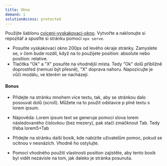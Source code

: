 ```yaml
---
title: Okno
demand: 1
solutionAccess: protected
---
```


Použijte šablonu [cviceni-vyskakovaci-okno](https://github.com/Czechitas-podklady-WEB/cviceni-vyskakovaci-okno).
Vytvořte a naklonujte si repozitář a spusťte si stránku pomocí `npx serve`.

- Posuňte vyskakovací okno 200px od levého okraje stránky. Zamyslete se, v čem bude rozdíl, když na to použijete position: absolute nebo position: relative.
- Tlačítka "Ok" a "X" posuňte na vhodnější místa.
  Tedy "Ok" dolů přibližně doprostřed (nemusí být přesně), "X" doprava nahoru.
  Napozicujte je vůči modálu, ve kterém se nacházejí.

#### Bonus

- Přidejte na stránku mnohem více textu, tak, aby se stránkou dalo posouvat dolů (scroll). Můžete na to použít odstavce p plné textu s lorem ipsum.
- Nápověda:
  Lorem ipsum text se generuje pomocí slova lorem následovaného číslovkou (bez mezery), pak stačí zmáčknout Tab.
  Tedy třeba lorem5+Tab

- Přidejte na stránku další boxík, kde nabízíte uživatelům pomoc, pokud se ocitnou v nesnázích. Vhodně ho ostylujte.
- Pomocí vhodného použití vlastnosti position zajistěte, aby tento boxík byl vidět nezávisle na tom, jak daleko je stránka posunuta.
